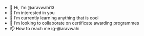 - 👋 Hi, I’m @aravwahi13
- 👀 I’m interested in you
- 🌱 I’m currently learning anything that is cool
- 💞️ I’m looking to collaborate on certificate awarding programmes
- 📫 How to reach me ig-@aravwahi

<!---
aravwahi13/aravwahi13 is a ✨ special ✨ repository because its `README.md` (this file) appears on your GitHub profile.
You can click the Preview link to take a look at your changes.
--->
